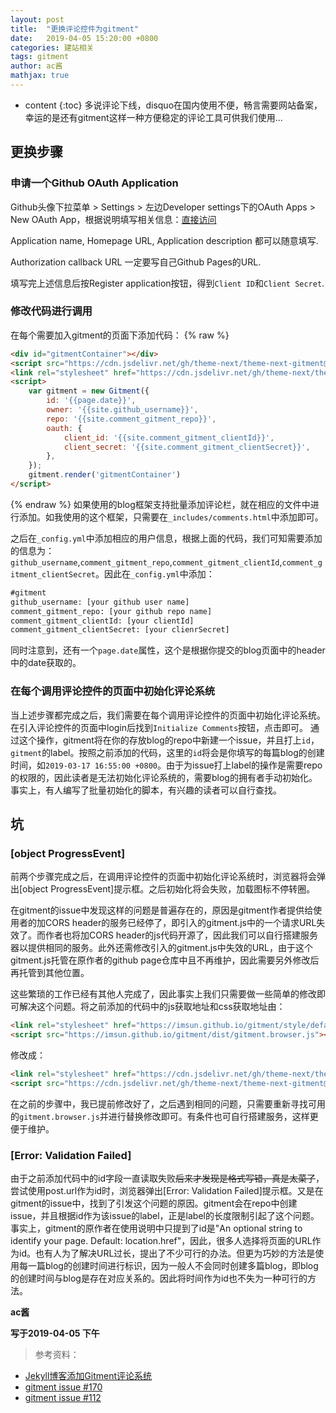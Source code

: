 ```yaml
---
layout: post
title:  "更换评论控件为gitment"
date:   2019-04-05 15:20:00 +0800
categories: 建站相关
tags: gitment
author: ac酱
mathjax: true
---
```


* content
{:toc}
多说评论下线，disquo在国内使用不便，畅言需要网站备案，幸运的是还有gitment这样一种方便稳定的评论工具可供我们使用...



## 更换步骤
### 申请一个Github OAuth Application
Github头像下拉菜单 > Settings > 左边Developer settings下的OAuth Apps > New OAuth App，根据说明填写相关信息：[直接访问](https://github.com/settings/applications/new)

Application name, Homepage URL, Application description 都可以随意填写.

Authorization callback URL 一定要写自己Github Pages的URL.

填写完上述信息后按Register application按钮，得到`Client ID`和`Client Secret`.
### 修改代码进行调用
在每个需要加入gitment的页面下添加代码：
{% raw %}
```html
<div id="gitmentContainer"></div> 
<script src="https://cdn.jsdelivr.net/gh/theme-next/theme-next-gitment@1/gitment.browser.js"></script>
<link rel="stylesheet" href="https://cdn.jsdelivr.net/gh/theme-next/theme-next-gitment@1/default.css"/>
<script>
    var gitment = new Gitment({
        id: '{{page.date}}',
        owner: '{{site.github_username}}',
        repo: '{{site.comment_gitment_repo}}',
        oauth: {
            client_id: '{{site.comment_gitment_clientId}}',
            client_secret: '{{site.comment_gitment_clientSecret}}',
        },
    });
    gitment.render('gitmentContainer')
</script>
```
{% endraw %}
如果使用的blog框架支持批量添加评论栏，就在相应的文件中进行添加。如我使用的这个框架，只需要在`_includes/comments.html`中添加即可。

之后在`_config.yml`中添加相应的用户信息，根据上面的代码，我们可知需要添加的信息为：`github_username`,`comment_gitment_repo`,`comment_gitment_clientId`,`comment_gitment_clientSecret`。因此在`_config.yml`中添加：
```xml
#gitment
github_username: [your github user name]
comment_gitment_repo: [your github repo name]
comment_gitment_clientId: [your clientId]
comment_gitment_clientSecret: [your clienrSecret]
```

同时注意到，还有一个`page.date`属性，这个是根据你提交的blog页面中的header中的date获取的。
### 在每个调用评论控件的页面中初始化评论系统
当上述步骤都完成之后，我们需要在每个调用评论控件的页面中初始化评论系统。在引入评论控件的页面中login后找到`Initialize Comments`按钮，点击即可。
通过这个操作，gitment将在你的存放blog的repo中新建一个issue，并且打上`id`，`gitment`的label。按照之前添加的代码，这里的`id`将会是你填写的每篇blog的创建时间，如`2019-03-17 16:55:00 +0800`。由于为issue打上label的操作是需要repo的权限的，因此读者是无法初始化评论系统的，需要blog的拥有者手动初始化。事实上，有人编写了批量初始化的脚本，有兴趣的读者可以自行查找。
## 坑
### [object ProgressEvent]
前两个步骤完成之后，在调用评论控件的页面中初始化评论系统时，浏览器将会弹出[object ProgressEvent]提示框。之后初始化将会失败，加载图标不停转圈。

在gitment的issue中发现这样的问题是普遍存在的，原因是gitment作者提供给使用者的加CORS header的服务已经停了，即引入的gitment.js中的一个请求URL失效了。而作者也将加CORS header的js代码开源了，因此我们可以自行搭建服务器以提供相同的服务。此外还需修改引入的gitment.js中失效的URL，由于这个gitment.js托管在原作者的github page仓库中且不再维护，因此需要另外修改后再托管到其他位置。

这些繁琐的工作已经有其他人完成了，因此事实上我们只需要做一些简单的修改即可解决这个问题。将之前添加的代码中的js获取地址和css获取地址由：
```html
<link rel="stylesheet" href="https://imsun.github.io/gitment/style/default.css">
<script src="https://imsun.github.io/gitment/dist/gitment.browser.js"></script>
```

修改成：
```html
<link rel="stylesheet" href="https://cdn.jsdelivr.net/gh/theme-next/theme-next-gitment@1/default.css"/>
<script src="https://cdn.jsdelivr.net/gh/theme-next/theme-next-gitment@1/gitment.browser.js"></script>
```

在之前的步骤中，我已提前修改好了，之后遇到相同的问题，只需要重新寻找可用的`gitment.browser.js`并进行替换修改即可。有条件也可自行搭建服务，这样更便于维护。
    
### [Error: Validation Failed]
由于之前添加代码中的id字段一直读取失败~~后来才发现是格式写错，真是太菜了~~，尝试使用post.url作为id时，浏览器弹出[Error: Validation Failed]提示框。又是在gitment的issue中，找到了引发这个问题的原因。gitment会在repo中创建issue，并且根据id作为该issue的label，正是label的长度限制引起了这个问题。事实上，gitment的原作者在使用说明中只提到了id是"An optional string to identify your page. Default: location.href"，因此，很多人选择将页面的URL作为id。也有人为了解决URL过长，提出了不少可行的办法。但更为巧妙的方法是使用每一篇blog的创建时间进行标识，因为一般人不会同时创建多篇blog，即blog的创建时间与blog是存在对应关系的。因此将时间作为id也不失为一种可行的方法。

**ac酱**

**写于2019-04-05 下午**

> 参考资料：
* [Jekyll博客添加Gitment评论系统](https://blog.csdn.net/zhangquan2015/article/details/80178794)
* [gitment issue #170](https://github.com/imsun/gitment/issues/170)
* [gitment issue #112](https://github.com/imsun/gitment/issues/112)
